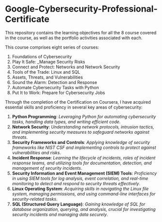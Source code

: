 # Google-Cybersecurity-Professional-Certificate

This repository contains the learning objectives for all the 8 course covered in the course, as well as the portfolio activities associated with each.

This course comprises eight series of courses:

1. Foundations of Cybersecurity
2. Play It Safe: \_Manage Security Risks
3. Connect and Protect: Networks and Network Security
4. Tools of the Trade: Linux and SQL
5. Assets, Threats, and Vulnerabilities
6. Sound the Alarm: Detection and Response
7. Automate Cybersecurity Tasks with Python
8. Put It to Work: Prepare for Cybersecurity Jobs

Through the completion of the Certification on Coursera, I have acquired essential skills and proficiency in several key areas of cybersecurity:

1. **Python Programming**: _Leveraging Python for automating cybersecurity tasks, handling data types, and writing efficient code_.
2. **Network Security**: _Understanding network protocols, intrusion tactics, and implementing security measures to safeguard networks against threats_.
3. **Security Frameworks and Controls**: _Applying knowledge of security frameworks like NIST CSF and implementing controls to protect against vulnerabilities and risks_.
4. **Incident Response**: _Learning the lifecycle of incidents, roles of incident response teams, and utilizing tools for documentation, detection, and management of security incidents_.
5. **Security Information and Event Management (SIEM) Tools**: _Proficiency in using SIEM tools for log analysis, event correlation, and real-time monitoring to detect and respond to security threats effectively_.
6. **Linux Operating System**: _Acquiring skills in navigating the Linux file system, managing permissions, and using command-line interfaces for security-related tasks_.
7. **SQL (Structured Query Language)**: _Gaining knowledge of SQL for database organization, querying, and analysis, crucial for investigating security incidents and managing data securely_.
